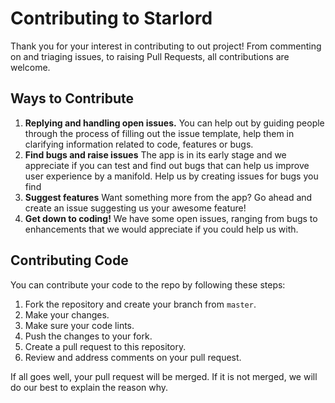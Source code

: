 
# Contributing to Starlord

Thank you for your interest in contributing to out project! From commenting on and triaging issues, to raising Pull Requests, all contributions are welcome. 

## Ways to Contribute

1.  **Replying and handling open issues.**  You can help out by guiding people through the process of filling out the issue template, help them in clarifying information related to code, features or bugs.
2.  **Find bugs and raise issues**  The app is in its early stage and we appreciate if you can test and find out bugs that can help us improve user experience by a manifold. Help us by creating issues for bugs you find
3.  **Suggest features**  Want something more from the app? Go ahead and create an issue suggesting us your awesome feature!
4. **Get down to coding!** We have some open issues, ranging from bugs to enhancements that we would appreciate if you could help us with.

## Contributing Code

You can contribute your code to the repo by following these steps:

1.  Fork the repository and create your branch from  `master`.
2.  Make your changes.
6.  Make sure your code lints.
7.  Push the changes to your fork.
8.  Create a pull request to this repository.
9.  Review and address comments on your pull request.

If all goes well, your pull request will be merged. If it is not merged, we will do our best to explain the reason why.
